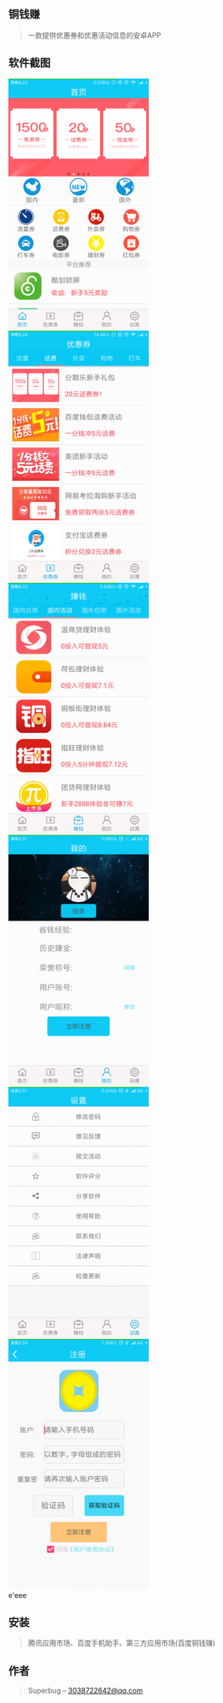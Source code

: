 ## 铜钱赚
> 一款提供优惠券和优惠活动信息的安卓APP
## 软件截图
![](./img/s_1.png) 
![](./img/s_2.png)   
![](./img/s_3.png)
![](./img/s_4.png)  
![](./img/s_5.png)
![](./img/s_6.png)  
e'eee

## 安装
> 腾讯应用市场、百度手机助手、第三方应用市场(百度铜钱赚)

## 作者

> Superbug – 3038722642@qq.com
